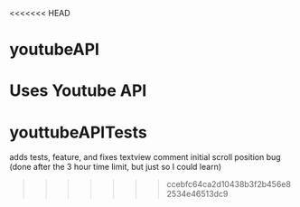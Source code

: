 <<<<<<< HEAD
# youtubeAPI
Uses Youtube API
=======
# youttubeAPITests
adds tests, feature, and fixes textview comment initial scroll position bug (done after the 3 hour time limit, but just so I could learn)
>>>>>>> ccebfc64ca2d10438b3f2b456e82534e46513dc9

